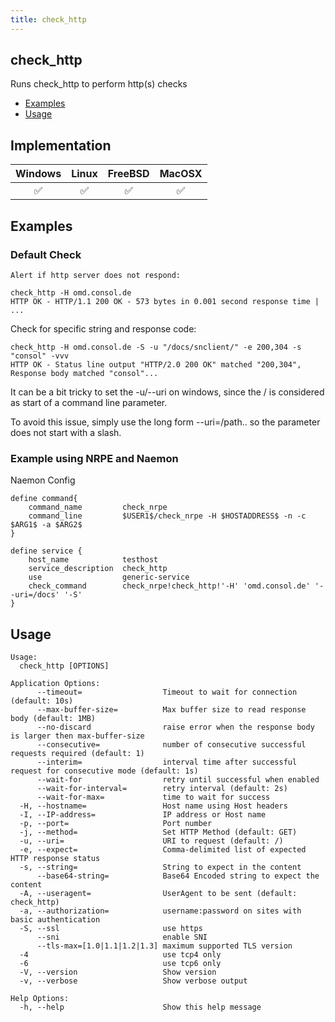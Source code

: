 ```yaml
---
title: check_http
---
```


## check_http

Runs check_http to perform http(s) checks

- [Examples](#examples)
- [Usage](#usage)

## Implementation

| Windows            | Linux              | FreeBSD            | MacOSX             |
|:------------------:|:------------------:|:------------------:|:------------------:|
| :white_check_mark: | :white_check_mark: | :white_check_mark: | :white_check_mark: |

## Examples

### Default Check

    Alert if http server does not respond:

    check_http -H omd.consol.de
    HTTP OK - HTTP/1.1 200 OK - 573 bytes in 0.001 second response time | ...

Check for specific string and response code:

    check_http -H omd.consol.de -S -u "/docs/snclient/" -e 200,304 -s "consol" -vvv
    HTTP OK - Status line output "HTTP/2.0 200 OK" matched "200,304", Response body matched "consol"...

It can be a bit tricky to set the -u/--uri on windows, since the / is considered as start of
a command line parameter.

To avoid this issue, simply use the long form --uri=/path.. so the parameter does not start with a slash.

### Example using NRPE and Naemon

Naemon Config

    define command{
        command_name         check_nrpe
        command_line         $USER1$/check_nrpe -H $HOSTADDRESS$ -n -c $ARG1$ -a $ARG2$
    }

    define service {
        host_name            testhost
        service_description  check_http
        use                  generic-service
        check_command        check_nrpe!check_http!'-H' 'omd.consol.de' '--uri=/docs' '-S'
    }

## Usage

    Usage:
      check_http [OPTIONS]

    Application Options:
          --timeout=                  Timeout to wait for connection (default: 10s)
          --max-buffer-size=          Max buffer size to read response body (default: 1MB)
          --no-discard                raise error when the response body is larger then max-buffer-size
          --consecutive=              number of consecutive successful requests required (default: 1)
          --interim=                  interval time after successful request for consecutive mode (default: 1s)
          --wait-for                  retry until successful when enabled
          --wait-for-interval=        retry interval (default: 2s)
          --wait-for-max=             time to wait for success
      -H, --hostname=                 Host name using Host headers
      -I, --IP-address=               IP address or Host name
      -p, --port=                     Port number
      -j, --method=                   Set HTTP Method (default: GET)
      -u, --uri=                      URI to request (default: /)
      -e, --expect=                   Comma-delimited list of expected HTTP response status
      -s, --string=                   String to expect in the content
          --base64-string=            Base64 Encoded string to expect the content
      -A, --useragent=                UserAgent to be sent (default: check_http)
      -a, --authorization=            username:password on sites with basic authentication
      -S, --ssl                       use https
          --sni                       enable SNI
          --tls-max=[1.0|1.1|1.2|1.3] maximum supported TLS version
      -4                              use tcp4 only
      -6                              use tcp6 only
      -V, --version                   Show version
      -v, --verbose                   Show verbose output

    Help Options:
      -h, --help                      Show this help message
